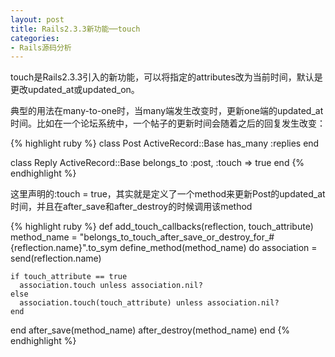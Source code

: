 ```yaml
---
layout: post
title: Rails2.3.3新功能──touch
categories:
- Rails源码分析
---
```

touch是Rails2.3.3引入的新功能，可以将指定的attributes改为当前时间，默认是更改updated_at或updated_on。

典型的用法在many-to-one时，当many端发生改变时，更新one端的updated_at时间。比如在一个论坛系统中，一个帖子的更新时间会随着之后的回复发生改变：

{% highlight ruby %}
class Post  ActiveRecord::Base
  has_many :replies
end

class Reply  ActiveRecord::Base
  belongs_to :post, :touch => true
end
{% endhighlight %}

这里声明的:touch = true，其实就是定义了一个method来更新Post的updated_at时间，并且在after_save和after_destroy的时候调用该method

{% highlight ruby %}
def add_touch_callbacks(reflection, touch_attribute)
  method_name = "belongs_to_touch_after_save_or_destroy_for_#{reflection.name}".to_sym
  define_method(method_name) do
    association = send(reflection.name)

    if touch_attribute == true
      association.touch unless association.nil?
    else
      association.touch(touch_attribute) unless association.nil?
    end
  end
  after_save(method_name)
  after_destroy(method_name)
end
{% endhighlight %}

